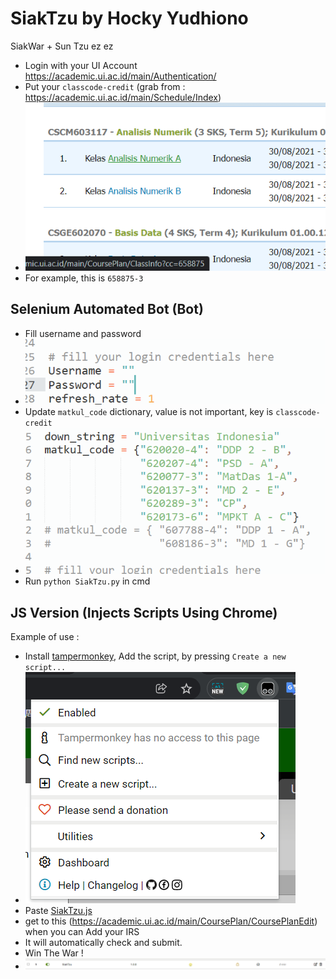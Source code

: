 # SiakTzu by Hocky Yudhiono


SiakWar + Sun Tzu ez ez


- Login with your UI Account https://academic.ui.ac.id/main/Authentication/
- Put your `classcode-credit` (grab from : https://academic.ui.ac.id/main/Schedule/Index)
- ![image-20220115133402225](README.assets/image-20220115133402225.png)
- For example, this is `658875-3`

## Selenium Automated Bot (Bot)

- Fill username and password
- ![image-20220115133715642](README.assets/image-20220115133715642.png)
- Update `matkul_code` dictionary, value is not important, key is `classcode-credit`
- ![image-20220115133320500](README.assets/image-20220115133320500.png)
- Run `python SiakTzu.py` in cmd

## JS Version (Injects Scripts Using Chrome)

Example of use :


- Install [tampermonkey](https://chrome.google.com/webstore/detail/tampermonkey/dhdgffkkebhmkfjojejmpbldmpobfkfo?hl=id), Add the script, by pressing `Create a new script...`
- ![image-20220115132840341](README.assets/image-20220115132840341.png)
- Paste [SiakTzu.js](./SiakTzu.js)
- get to this (https://academic.ui.ac.id/main/CoursePlan/CoursePlanEdit) when you can Add your IRS
- It will automatically check and submit.
- Win The War !
- ![image-20220115133016163](README.assets/image-20220115133016163.png)



